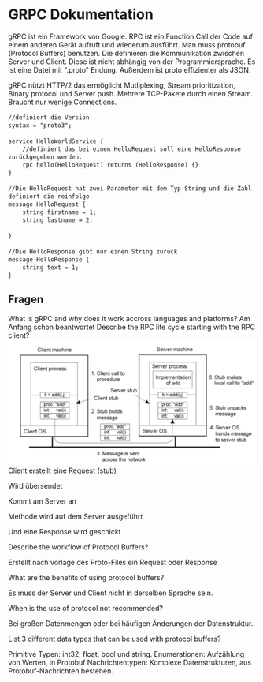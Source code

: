 # GRPC Dokumentation

gRPC ist ein Framework von Google. RPC ist ein Function Call der Code auf einem anderen Gerät aufruft und wiederum ausführt. Man muss protobuf (Protocol Buffers) benutzen. Die definieren die Kommunikation zwischen Server und Client. Diese ist nicht abhängig von der Programmiersprache. Es ist eine Datei mit ".proto" Endung. Außerdem ist proto effizienter als JSON.

gRPC nützt HTTP/2 das ermöglicht Mutliplexing, Stream prioritization, Binary protocol und Server push. Mehrere TCP-Pakete durch einen Stream. Braucht nur wenige Connections. 
    
    //definiert die Version
    syntax = "proto3";

    service HelloWorldService {
        //definiert das bei einem HelloRequest soll eine HelloResponse zurückgegeben werden.
        rpc hello(HelloRequest) returns (HelloResponse) {} 
    }
    
    //Die HelloRequest hat zwei Parameter mit dem Typ String und die Zahl definiert die reinfolge
    message HelloRequest {
        string firstname = 1;
        string lastname = 2;
    
    }
    
    //Die HelloResponse gibt nur einen String zurück
    message HelloResponse {
        string text = 1;
    }

## Fragen

What is gRPC and why does it work accross languages and platforms?
    Am Anfang schon beantwortet
Describe the RPC life cycle starting with the RPC client?
![img.png](img.png)
Client erstellt eine Request (stub)

Wird übersendet

Kommt am Server an

Methode wird auf dem Server ausgeführt

Und eine Response wird geschickt
    
Describe the workflow of Protocol Buffers?

Erstellt nach vorlage des Proto-Files ein Request oder Response
    
What are the benefits of using protocol buffers?

Es muss der Server und Client nicht in derselben Sprache sein.

When is the use of protocol not recommended?

Bei großen Datenmengen oder bei häufigen Änderungen der Datenstruktur.

List 3 different data types that can be used with protocol buffers?

Primitive Typen: int32, float, bool und string.
Enumerationen: Aufzählung von Werten, in Protobuf
Nachrichtentypen: Komplexe Datenstrukturen, aus Protobuf-Nachrichten bestehen.